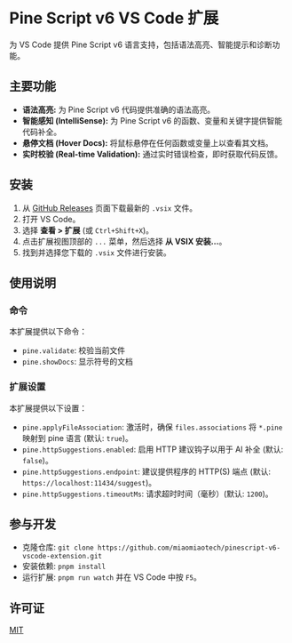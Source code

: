 # Pine Script v6 VS Code 扩展

为 VS Code 提供 Pine Script v6 语言支持，包括语法高亮、智能提示和诊断功能。

## 主要功能

*   **语法高亮:** 为 Pine Script v6 代码提供准确的语法高亮。
*   **智能感知 (IntelliSense):** 为 Pine Script v6 的函数、变量和关键字提供智能代码补全。
*   **悬停文档 (Hover Docs):** 将鼠标悬停在任何函数或变量上以查看其文档。
*   **实时校验 (Real-time Validation):** 通过实时错误检查，即时获取代码反馈。

## 安装

1.  从 [GitHub Releases](https://github.com/miaomiaotech/pinescript-v6-vscode-extension/releases) 页面下载最新的 `.vsix` 文件。
2.  打开 VS Code。
3.  选择 **查看 > 扩展** (或 `Ctrl+Shift+X`)。
4.  点击扩展视图顶部的 `...` 菜单，然后选择 **从 VSIX 安装...**。
5.  找到并选择您下载的 `.vsix` 文件进行安装。

## 使用说明

### 命令

本扩展提供以下命令：

*   `pine.validate`: 校验当前文件
*   `pine.showDocs`: 显示符号的文档

### 扩展设置

本扩展提供以下设置：

*   `pine.applyFileAssociation`: 激活时，确保 `files.associations` 将 `*.pine` 映射到 pine 语言 (默认: `true`)。
*   `pine.httpSuggestions.enabled`: 启用 HTTP 建议钩子以用于 AI 补全 (默认: `false`)。
*   `pine.httpSuggestions.endpoint`: 建议提供程序的 HTTP(S) 端点 (默认: `https://localhost:11434/suggest`)。
*   `pine.httpSuggestions.timeoutMs`: 请求超时时间（毫秒）(默认: `1200`)。

## 参与开发

*   克隆仓库: `git clone https://github.com/miaomiaotech/pinescript-v6-vscode-extension.git`
*   安装依赖: `pnpm install`
*   运行扩展: `pnpm run watch` 并在 VS Code 中按 `F5`。

## 许可证

[MIT](LICENSE)
